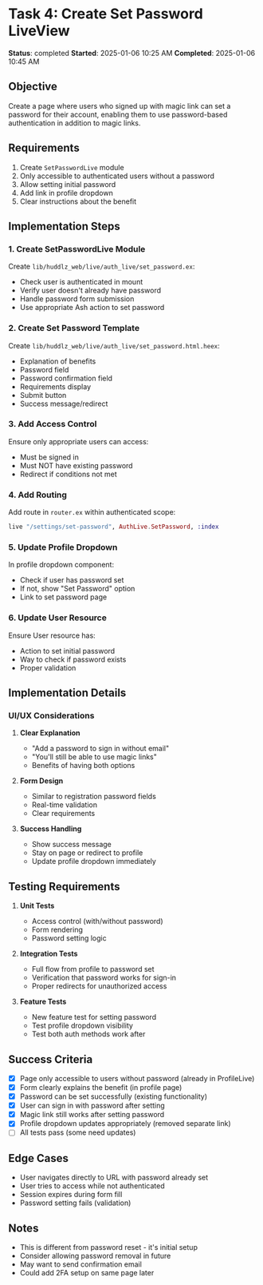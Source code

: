 # Task 4: Create Set Password LiveView

**Status**: completed
**Started**: 2025-01-06 10:25 AM
**Completed**: 2025-01-06 10:45 AM

## Objective

Create a page where users who signed up with magic link can set a password for their account, enabling them to use password-based authentication in addition to magic links.

## Requirements

1. Create `SetPasswordLive` module
2. Only accessible to authenticated users without a password
3. Allow setting initial password
4. Add link in profile dropdown
5. Clear instructions about the benefit

## Implementation Steps

### 1. Create SetPasswordLive Module

Create `lib/huddlz_web/live/auth_live/set_password.ex`:
- Check user is authenticated in mount
- Verify user doesn't already have password
- Handle password form submission
- Use appropriate Ash action to set password

### 2. Create Set Password Template

Create `lib/huddlz_web/live/auth_live/set_password.html.heex`:
- Explanation of benefits
- Password field
- Password confirmation field
- Requirements display
- Submit button
- Success message/redirect

### 3. Add Access Control

Ensure only appropriate users can access:
- Must be signed in
- Must NOT have existing password
- Redirect if conditions not met

### 4. Add Routing

Add route in `router.ex` within authenticated scope:
```elixir
live "/settings/set-password", AuthLive.SetPassword, :index
```

### 5. Update Profile Dropdown

In profile dropdown component:
- Check if user has password set
- If not, show "Set Password" option
- Link to set password page

### 6. Update User Resource

Ensure User resource has:
- Action to set initial password
- Way to check if password exists
- Proper validation

## Implementation Details

### UI/UX Considerations

1. **Clear Explanation**
   - "Add a password to sign in without email"
   - "You'll still be able to use magic links"
   - Benefits of having both options

2. **Form Design**
   - Similar to registration password fields
   - Real-time validation
   - Clear requirements

3. **Success Handling**
   - Show success message
   - Stay on page or redirect to profile
   - Update profile dropdown immediately

## Testing Requirements

1. **Unit Tests**
   - Access control (with/without password)
   - Form rendering
   - Password setting logic

2. **Integration Tests**
   - Full flow from profile to password set
   - Verification that password works for sign-in
   - Proper redirects for unauthorized access

3. **Feature Tests**
   - New feature test for setting password
   - Test profile dropdown visibility
   - Test both auth methods work after

## Success Criteria

- [x] Page only accessible to users without password (already in ProfileLive)
- [x] Form clearly explains the benefit (in profile page)
- [x] Password can be set successfully (existing functionality)
- [x] User can sign in with password after setting
- [x] Magic link still works after setting password
- [x] Profile dropdown updates appropriately (removed separate link)
- [ ] All tests pass (some need updates)

## Edge Cases

- User navigates directly to URL with password already set
- User tries to access while not authenticated
- Session expires during form fill
- Password setting fails (validation)

## Notes

- This is different from password reset - it's initial setup
- Consider allowing password removal in future
- May want to send confirmation email
- Could add 2FA setup on same page later